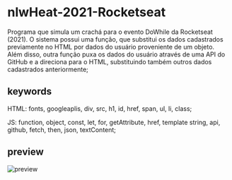# nlwHeat-2021-Rocketseat

Programa que simula um crachá para o evento DoWhile da Rocketseat (2021). O sistema possui uma função, que substitui os dados cadastrados previamente no HTML por dados do usuário proveniente de um objeto. Além disso, outra função puxa os dados do usuário através de uma API do GitHub e a direciona para o HTML, substituindo também outros dados cadastrados anteriormente;

## keywords

HTML: fonts, googleaplis, div, src, h1, id, href, span, ul, li, class; 

JS: function, object, const, let, for, getAttribute, href, template string, api, github, fetch, then, json, textContent;

## preview

![preview](https://github.com/scaramuzza/nlwHeat-2021-Rocketseat/blob/main/nlwHeat-2021-Rocketseat.png)
